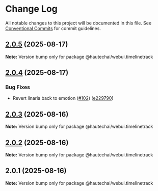 # Change Log

All notable changes to this project will be documented in this file.
See [Conventional Commits](https://conventionalcommits.org) for commit guidelines.

## [2.0.5](https://github.com/HautechAI/webui/compare/@hautechai/webui.timelinetrack@2.0.4...@hautechai/webui.timelinetrack@2.0.5) (2025-08-17)

**Note:** Version bump only for package @hautechai/webui.timelinetrack

## [2.0.4](https://github.com/HautechAI/webui/compare/@hautechai/webui.timelinetrack@2.0.3...@hautechai/webui.timelinetrack@2.0.4) (2025-08-17)

### Bug Fixes

- Revert linaria back to emotion ([#102](https://github.com/HautechAI/webui/issues/102)) ([e229790](https://github.com/HautechAI/webui/commit/e229790dae8eba4b3037bbe41365e5a73ab7f6dc))

## [2.0.3](https://github.com/HautechAI/webui/compare/@hautechai/webui.timelinetrack@2.0.2...@hautechai/webui.timelinetrack@2.0.3) (2025-08-16)

**Note:** Version bump only for package @hautechai/webui.timelinetrack

## [2.0.2](https://github.com/HautechAI/webui/compare/@hautechai/webui.timelinetrack@2.0.1...@hautechai/webui.timelinetrack@2.0.2) (2025-08-16)

**Note:** Version bump only for package @hautechai/webui.timelinetrack

## 2.0.1 (2025-08-16)

**Note:** Version bump only for package @hautechai/webui.timelinetrack
